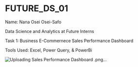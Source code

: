 # FUTURE_DS_01

Name: Nana Osei Osei-Safo

Data Science and Analytics at Future Interns

Task 1: Business E-Commernece Sales Performance Dashboard

Tools Used: Excel, Power Query, & PowerBi


![Uploading Sales Performance Dashboard .png…]()


